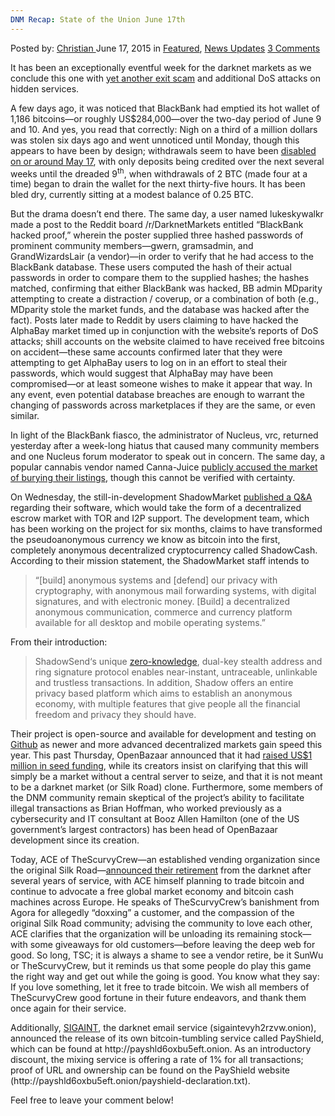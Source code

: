 ```yaml
---
DNM Recap: State of the Union June 17th
---
```

<article class="post-listing post-10836 post type-post status-publish format-standard has-post-thumbnail hentry  tag-17th tag-dnm tag-june tag-recap tag-state tag-union">
    <div class="post-inner">
        <span>Posted by: <a href="https://www.deepdotweb.com/author/christian/" title="">Christian </a></span>
    <span>June 17, 2015</span>
    <span>in <a href="https://www.deepdotweb.com/category/deepdot-news/" rel="category tag">Featured</a>, <a href="https://www.deepdotweb.com/category/news-updates/" rel="category tag">News Updates</a></span>
    <span><a href="https://www.deepdotweb.com/2015/06/17/dnm-recap-state-of-the-union-june-17th/#comments">3 Comments</a></span>
    </p>
    <div class="clear"></div>
    <div class="entry">
    <p>It has been an exceptionally eventful week for the darknet markets as we conclude this one with <a href="https://www.deepdotweb.com/2015/06/15/blackbank-exit-scam-confirmed/">yet another exit scam</a> and additional DoS attacks on hidden services.</p>
    <p>A few days ago, it was noticed that BlackBank had emptied its hot wallet of 1,186 bitcoins—or roughly US$284,000—over the two-day period of June 9 and 10. And yes, you read that correctly: Nigh on a third of a million dollars was stolen six days ago and went unnoticed until Monday, though this appears to have been by design; withdrawals seem to have been <a href="https://www.walletexplorer.com/wallet/BlackBankMarket?page=7">disabled on or around May 17</a>, with only deposits being credited over the next several weeks until the dreaded 9<sup>th</sup>, when withdrawals of 2 BTC (made four at a time) began to drain the wallet for the next thirty-five hours. It has been bled dry, currently sitting at a modest balance of 0.25 BTC.</p>
    <p>But the drama doesn’t end there. The same day, a user named lukeskywalkr made a post to the Reddit board /r/DarknetMarkets entitled “BlackBank hacked proof,” wherein the poster supplied three hashed passwords of prominent community members—gwern, gramsadmin, and GrandWizardsLair (a vendor)—in order to verify that he had access to the BlackBank database. These users computed the hash of their actual passwords in order to compare them to the supplied hashes; the hashes matched, confirming that either BlackBank was hacked, BB admin MDparity attempting to create a distraction / coverup, or a combination of both (e.g., MDparity stole the market funds, and the database was hacked after the fact). Posts later made to Reddit by users claiming to have hacked the AlphaBay market timed up in conjunction with the website’s reports of DoS attacks; shill accounts on the website claimed to have received free bitcoins on accident—these same accounts confirmed later that they were attempting to get AlphaBay users to log on in an effort to steal their passwords, which would suggest that AlphaBay may have been compromised—or at least someone wishes to make it appear that way. In any event, even potential database breaches are enough to warrant the changing of passwords across marketplaces if they are the same, or even similar.</p>
    <p>In light of the BlackBank fiasco, the administrator of Nucleus, vrc, returned yesterday after a week-long hiatus that caused many community members and one Nucleus forum moderator to speak out in concern. The same day, a popular cannabis vendor named Canna-Juice <a href="https://www.reddit.com/r/DarkNetMarkets/comments/39zey1/breaking_news_nucleus_admin_returns_from_week/">publicly accused the market of burying their listings</a>, though this cannot be verified with certainty.</p>
    <p>On Wednesday, the still-in-development ShadowMarket <a href="http://aboutshadow.com/index.php/shadowmarket/q-a">published a Q&amp;A</a> regarding their software, which would take the form of a decentralized escrow market with TOR and I2P support. The development team, which has been working on the project for six months, claims to have transformed the pseudoanonymous currency we know as bitcoin into the first, completely anonymous decentralized cryptocurrency called ShadowCash. According to their mission statement, the ShadowMarket staff intends to</p>
    <blockquote><p>“[build] anonymous systems and [defend] our privacy with cryptography, with anonymous mail forwarding systems, with digital signatures, and with electronic money. [Build] a decentralized anonymous communication, commerce and currency platform available for all desktop and mobile operating systems.”</p></blockquote>
    <p>From their introduction:</p>
    <blockquote><p>ShadowSend‘s unique <a href="https://www.deepdotweb.com/2015/01/28/shadowcash-zero-knowledge-anonymity/">zero-knowledge</a>, dual-key stealth address and ring signature protocol enables near-instant, untraceable, unlinkable and trustless transactions. In addition, Shadow offers an entire privacy based platform which aims to establish an anonymous economy, with multiple features that give people all the financial freedom and privacy they should have.</p></blockquote>
    <p>Their project is open-source and available for development and testing on <a href="https://github.com/SDCDev/shadowcoin">Github</a> as newer and more advanced decentralized markets gain speed this year. This past Thursday, OpenBazaar announced that it had <a href="https://www.dailydot.com/politics/openbazaar-1-million-seed-funding/">raised US$1 million in seed funding</a>, while its creators insist on clarifying that this will simply be a market without a central server to seize, and that it is not meant to be a darknet market (or Silk Road) clone. Furthermore, some members of the DNM community remain skeptical of the project’s ability to facilitate illegal transactions as Brian Hoffman, who worked previously as a cybersecurity and IT consultant at Booz Allen Hamilton (one of the US government’s largest contractors) has been head of OpenBazaar development since its creation.</p>
    <p>Today, ACE of TheScurvyCrew—an established vending organization since the original Silk Road—<a href="https://www.deepdotweb.com/2015/06/16/thescurvycrew-its-been-an-amazing-ride/">announced their retirement</a> from the darknet after several years of service, with ACE himself planning to trade bitcoin and continue to advocate a free global market economy and bitcoin cash machines across Europe. He speaks of TheScurvyCrew’s banishment from Agora for allegedly “doxxing” a customer, and the compassion of the original Silk Road community; advising the community to love each other, ACE clarifies that the organization will be unloading its remaining stock—with some giveaways for old customers—before leaving the deep web for good. So long, TSC; it is always a shame to see a vendor retire, be it SunWu or TheScurvyCrew, but it reminds us that some people do play this game the right way and get out while the going is good. You know what they say: If you love something, let it free to trade bitcoin. We wish all members of TheScurvyCrew good fortune in their future endeavors, and thank them once again for their service.</p>
    <p>Additionally, <a href="https://www.deepdotweb.com/2015/02/16/interview-sigaint-darknet-email-admin/">SIGAINT</a>, the darknet email service (sigaintevyh2rzvw.onion), announced the release of its own bitcoin-tumbling service called PayShield, which can be found at http://payshld6oxbu5eft.onion. As an introductory discount, the mixing service is offering a rate of 1% for all transactions; proof of URL and ownership can be found on the PayShield website (http://payshld6oxbu5eft.onion/payshield-declaration.txt).</p>
    <p>Feel free to leave your comment below!</p>
    </div>
    <span style="display:none"><a href="https://www.deepdotweb.com/tag/17th/" rel="tag">17th</a> <a href="https://www.deepdotweb.com/tag/dnm/" rel="tag">dnm</a> <a href="https://www.deepdotweb.com/tag/june/" rel="tag">june</a> <a href="https://www.deepdotweb.com/tag/recap/" rel="tag">recap</a> <a href="https://www.deepdotweb.com/tag/state/" rel="tag">state</a> <a href="https://www.deepdotweb.com/tag/union/" rel="tag">union</a></span> <span style="display:none" class="updated">2015-06-17</span>
    <div style="display:none" class="vcard author" itemprop="author" itemscope itemtype="http://schema.org/Person"><strong class="fn" itemprop="name"><a href="https://www.deepdotweb.com/author/christian/" title="Posts by Christian" rel="author">Christian</a></strong></div>
    </div>
</article>

